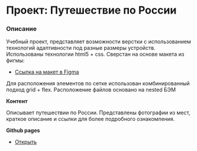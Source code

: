# Проект: Путешествие по России

### Описание
Учебный проект, представляет возможности верстки с использованием технологий адаптивности под разные размеры устройств.
Использованы технологии html5 + css. Сверстан на основе макета из фигмы:
* [Ссылка на макет в Figma](https://www.figma.com/file/5S2WSbEFL6awjVWJ0NWL8Q/Sprint-3_-Russia-_-desktop-mobile?node-id=28503%3A0)

Для расположения элементов по сетке использован комбинированный подход grid + flex. Расположение файлов основано на nested БЭМ

**Контент**

Описывает путешествии по России. Представлены фотографии из мест, краткое описание и ссылки для более подробного ознакомления.

**Github pages**
* [Открыть](https://webdevya.github.io/russian-travel/)

